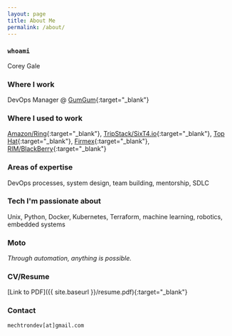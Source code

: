 ```yaml
---
layout: page
title: About Me
permalink: /about/
---
```


### `whoami`

Corey Gale

### Where I work

DevOps Manager @ [GumGum](https://gumgum.com){:target="_blank"}

### Where I used to work

[Amazon/Ring](https://ring.com){:target="_blank"}, [TripStack/SixT4.io](http://www.tripstack.com){:target="_blank"}, [Top Hat](https://tophat.com){:target="_blank"}, [Firmex](https://www.firmex.com){:target="_blank"}, [RIM/BlackBerry](http://web.blackberry.com){:target="_blank"}

### Areas of expertise

DevOps processes, system design, team building, mentorship, SDLC

### Tech I'm passionate about

Unix, Python, Docker, Kubernetes, Terraform, machine learning, robotics, embedded systems

### Moto

*Through automation, anything is possible.*

### CV/Resume

[Link to PDF]({{ site.baseurl }}/resume.pdf){:target="_blank"}

### Contact

`mechtrondev[at]gmail.com`
